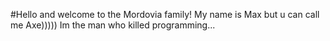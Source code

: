 #Hello and welcome to the Mordovia family! My name is Max but u can call me Axe)))))
Im the man who killed programming...

